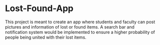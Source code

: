 # Lost-Found-App
This project is meant to create an app where students and faculty can post pictures and information of lost or found items. A search bar and notification system would be implemented to ensure a higher probability of people being united with their lost items.
